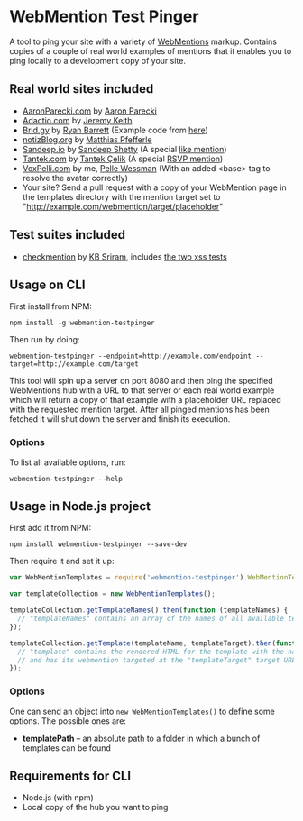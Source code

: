 # WebMention Test Pinger

A tool to ping your site with a variety of [WebMentions](http://indiewebcamp.com/webmention) markup. Contains copies of a couple of real world examples of mentions that it enables you to ping locally to a development copy of your site.

## Real world sites included

* [AaronParecki.com](aaronparecki.com/replies/2013/09/08/1/indiewebcampuk-webmention) by [Aaron Parecki](https://github.com/aaronpk)
* [Adactio.com](http://adactio.com/journal/6495/) by [Jeremy Keith](https://github.com/adactio)
* [Brid.gy](http://brid.gy/) by [Ryan Barrett](https://github.com/snarfed) (Example code from [here](https://brid-gy.appspot.com/repost/twitter/pfefferle/423744359297585152/423756080376995840))
* [notizBlog.org](https://notizblog.org/2014/01/16/bridgy-webmentions-fuer-twitter-und-facebook/) by [Matthias Pfefferle](https://github.com/pfefferle)
* [Sandeep.io](http://www.sandeep.io/103) by [Sandeep Shetty](https://github.com/sandeepshetty) (A special [like mention](http://indiewebcamp.com/like))
* [Tantek.com](http://tantek.com/2014/139/t1/going-homebrew-website-club-indieweb) by [Tantek Çelik](https://github.com/tantek) (A special [RSVP mention](http://indiewebcamp.com/rsvp))
* [VoxPelli.com](http://voxpelli.com/2013/12/webmentions-for-static-pages/) by me, [Pelle Wessman](https://github.com/voxpelli/) (With an added &lt;base&gt; tag to resolve the avatar correctly)
* Your site? Send a pull request with a copy of your WebMention page in the templates directory with the mention target set to "http://example.com/webmention/target/placeholder"

## Test suites included

* [checkmention](https://checkmention.appspot.com/) by [KB Sriram](https://github.com/kbsriram), includes [the two xss tests](https://github.com/kbsriram/checkmention/tree/839d52b8138d53ddb2509779e5adf873a5852e9b/src/WEB-INF/checks)

## Usage on CLI

First install from NPM:

    npm install -g webmention-testpinger

Then run by doing:

    webmention-testpinger --endpoint=http://example.com/endpoint --target=http://example.com/target

This tool will spin up a server on port 8080 and then ping the specified WebMentions hub with a URL to that server or each real world example which will return a copy of that example with a placeholder URL replaced with the requested mention target. After all pinged mentions has been fetched it will shut down the server and finish its execution.

### Options

To list all available options, run:

    webmention-testpinger --help

## Usage in Node.js project

First add it from NPM:

    npm install webmention-testpinger --save-dev

Then require it and set it up:

```javascript
var WebMentionTemplates = require('webmention-testpinger').WebMentionTemplates;

var templateCollection = new WebMentionTemplates();

templateCollection.getTemplateNames().then(function (templateNames) {
  // "templateNames" contains an array of the names of all available templates
});

templateCollection.getTemplate(templateName, templateTarget).then(function (template) {
  // "template" contains the rendered HTML for the template with the name "templateName"
  // and has its webmention targeted at the "templateTarget" target URL
});
```

### Options

One can send an object into `new WebMentionTemplates()` to define some options. The possible ones are:

* **templatePath** – an absolute path to a folder in which a bunch of templates can be found

## Requirements for CLI

* Node.js (with npm)
* Local copy of the hub you want to ping
